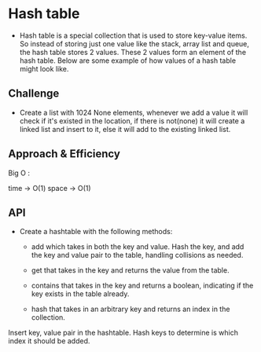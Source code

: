 # Hash table

* Hash table is a special collection that is used to store key-value items. So instead of storing just one value like the stack, array list and queue, the hash table stores 2 values. These 2 values form an element of the hash table. Below are some example of how values of a hash table might look like.


## Challenge 

* Create a list with 1024 None elements, whenever we add a value it will check if it's existed in the location, if there is not(none) it will create a linked list and insert to it, else it will add to the existing linked list.

## Approach & Efficiency

Big O :

time -> O(1)
space -> O(1)

## API 

* Create a hashtable with the following methods:

    - add which takes in both the key and value. Hash the key, and add the key and value pair to the table, handling collisions as needed.

    - get that takes in the key and returns the value from the table.

    - contains that takes in the key and returns a boolean, indicating if the key exists in the table already.

    - hash that takes in an arbitrary key and returns an index in the collection.

Insert key, value pair in the hashtable.
Hash keys to determine is which index it should be added.


